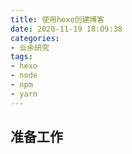 ```yaml
---
title: 使用hexo创建博客
date: 2020-11-19 18:09:38
categories:
- 业余研究
tags: 
- hexo
- node 
- npm 
- yarn
---
```


## 准备工作

